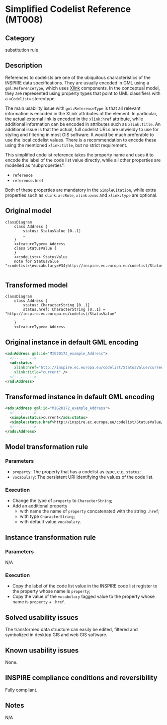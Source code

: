 # Simplified Codelist Reference (MT008)

## Category

substitution rule

## Description

References to codelists are one of the ubiquitous characteristics of the
 INSPIRE data specifications. They are usually encoded in GML using a 
`gml:ReferenceType`, which uses [Xlink](https://www.w3.org/TR/xlink11/) 
components. In the conceptual model, they are represented using property
 types that point to UML classifiers with a `«Codelist»` stereotype.

The main usability issue with `gml:ReferenceType` is that all relevant 
information is encoded in the XLink attributes of the element. In 
particular, the actual external link is encoded in the `xlink:href` 
attribute, while additional information can be encoded in attributes 
such as `xlink:title`. An additional issue is that the actual, full 
codelist URLs are unwieldy to use for styling and filtering in most GIS 
software. It would be much preferable to use the local codelist values. 
There is a recommendation to encode these using the mentioned 
`xlink:title`, but no strict requirement.

This simplified codelist reference takes the property name and uses it 
to encode the label of the code list value directly, while all other 
properties are modelled as “subproperties”:

- `reference`
- `reference.href`

Both of these properties are mandatory in the `SimpleCitation`, while 
extra properties such as `xlink:arcRole`, `xlink:owns` and `xlink:type` 
are optional.

## Original model

```mermaid
classDiagram
    class Address {
        status: StatusValue [0..1]
        …
    }
    <<featureType>> Address
    class StatusValue {
    }
    <<codeList>> StatusValue
    note for StatusValue "«codelist»\nvocabulary=#34;http://inspire.ec.europa.eu/codelist/StatusValue#34;"
    
```

## Transformed model

```mermaid
classDiagram
    class Address {
        status: CharacterString [0..1]
        status.href: CharacterString [0..1] = "http://inspire.ec.europa.eu/codelist/StatusValue"
        …
    }
    <<featureType>> Address
```

## Original instance in default GML encoding

```xml
<ad:Address gml:id="MIG20172_example_Address">
  <!-- ... -->
  <ad:status
    xlink:href="http://inspire.ec.europa.eu/codelist/StatusValue/current"
    xlink:title="current" />
  <!-- ... -->
</ad:Address>
```
   
## Transformed instance in default GML encoding

```xml
<ads:Address gml:id="MIG20172_example_Address">
  <!-- ... -->
  <simple:status>current</ads:status>
  <simple:status.href>http://inspire.ec.europa.eu/codelist/StatusValue/current</ads:status.href>
  <!-- ... -->
</ads:Address>
``` 

## Model transformation rule

### Parameters

- `property`: The property that has a codelist as type, e.g. `status`;
- `vocabulary`: The persistent URI identifying the values of the code 
list.

### Execution

- Change the type of `property` to `CharacterString`;
- Add an additional property
  - with name the name of `property` concatenated with the string 
`.href`;
  - with type `CharacterString`;
  - with default value `vocabulary`.

## Instance transformation rule

### Parameters

N/A

### Execution

- Copy the label of the code list value in the INSPIRE code list 
register to the property whose name is `property`;
- Copy the value of the `vocabulary` tagged value to the property whose 
name is `property` + `.href`.
  
## Solved usability issues

The transformed data structure can easily be edited, filtered and symbolized in desktop GIS and web GIS software.

## Known usability issues

None.

## INSPIRE compliance conditions and reversibility

Fully compliant.

## Notes

N/A